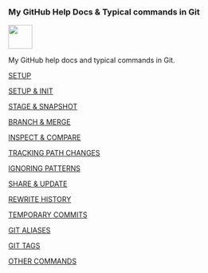 ### My GitHub Help Docs & Typical commands in Git

<img src="https://github.com/favicon.ico" width="48">

My GitHub help docs and typical commands in Git.

[SETUP](/docs/setup/setup.md)

[SETUP & INIT](/docs/setup-init/setup-init.md)

[STAGE & SNAPSHOT](/docs/stage-snapshot/stage-snapshot.md)

[BRANCH & MERGE](/docs/branch-merge/branch-merge.md)

[INSPECT & COMPARE](/docs/inspect-compare/inspect-compare.md)

[TRACKING PATH CHANGES](/docs/tracking-path-changes/tracking-path-changes.md)

[IGNORING PATTERNS](/docs/ignoring-patterns/ignoring-patterns.md)

[SHARE & UPDATE](/docs/share-update/share-update.md)

[REWRITE HISTORY](/docs/rewrite-history/rewrite-history.md)

[TEMPORARY COMMITS](/docs/temporary-commits/temporary-commits.md)

[GIT ALIASES](/docs/git-aliases/git-aliases.md)

[GIT TAGS](/docs/git-tags/git-tags.md)

[OTHER COMMANDS](/docs/other-commands/other-commands.md)
